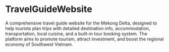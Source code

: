 # TravelGuideWebsite
A comprehensive travel guide website for the Mekong Delta, designed to help tourists plan trips with detailed destination info, accommodation, transportation, local cuisine, and a built-in tour booking system. The platform aims to promote tourism, attract investment, and boost the regional economy of Southwest Vietnam.
